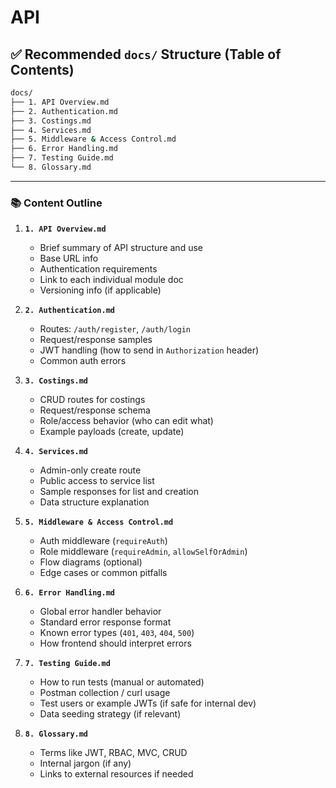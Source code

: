 # API

## ✅ Recommended `docs/` Structure (Table of Contents)

```bash
docs/
├── 1. API Overview.md
├── 2. Authentication.md
├── 3. Costings.md
├── 4. Services.md
├── 5. Middleware & Access Control.md
├── 6. Error Handling.md
├── 7. Testing Guide.md
└── 8. Glossary.md
```

---

### 📚 Content Outline

1. **`1. API Overview.md`**

   - Brief summary of API structure and use
   - Base URL info
   - Authentication requirements
   - Link to each individual module doc
   - Versioning info (if applicable)

2. **`2. Authentication.md`**

   - Routes: `/auth/register`, `/auth/login`
   - Request/response samples
   - JWT handling (how to send in `Authorization` header)
   - Common auth errors

3. **`3. Costings.md`**

   - CRUD routes for costings
   - Request/response schema
   - Role/access behavior (who can edit what)
   - Example payloads (create, update)

4. **`4. Services.md`**

   - Admin-only create route
   - Public access to service list
   - Sample responses for list and creation
   - Data structure explanation

5. **`5. Middleware & Access Control.md`**

   - Auth middleware (`requireAuth`)
   - Role middleware (`requireAdmin`, `allowSelfOrAdmin`)
   - Flow diagrams (optional)
   - Edge cases or common pitfalls

6. **`6. Error Handling.md`**

   - Global error handler behavior
   - Standard error response format
   - Known error types (`401`, `403`, `404`, `500`)
   - How frontend should interpret errors

7. **`7. Testing Guide.md`**

   - How to run tests (manual or automated)
   - Postman collection / curl usage
   - Test users or example JWTs (if safe for internal dev)
   - Data seeding strategy (if relevant)

8. **`8. Glossary.md`**

   - Terms like JWT, RBAC, MVC, CRUD
   - Internal jargon (if any)
   - Links to external resources if needed
